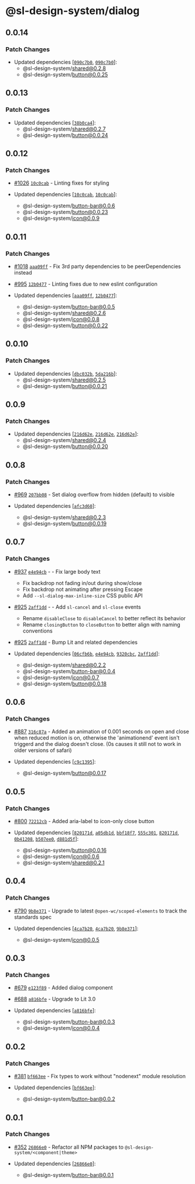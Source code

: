 # @sl-design-system/dialog

## 0.0.14

### Patch Changes

- Updated dependencies [[`090c7b0`](https://github.com/sl-design-system/components/commit/090c7b039c8a7cadbdfbed0563764445d792c3da), [`090c7b0`](https://github.com/sl-design-system/components/commit/090c7b039c8a7cadbdfbed0563764445d792c3da)]:
  - @sl-design-system/shared@0.2.8
  - @sl-design-system/button@0.0.25

## 0.0.13

### Patch Changes

- Updated dependencies [[`38b0ca4`](https://github.com/sl-design-system/components/commit/38b0ca4d72014605418639b69410863eb8e231ad)]:
  - @sl-design-system/shared@0.2.7
  - @sl-design-system/button@0.0.24

## 0.0.12

### Patch Changes

- [#1026](https://github.com/sl-design-system/components/pull/1026) [`10c0cab`](https://github.com/sl-design-system/components/commit/10c0cabf69a1c2561a3ce459ed0ac67c7ae1bd6b) - Linting fixes for styling

- Updated dependencies [[`10c0cab`](https://github.com/sl-design-system/components/commit/10c0cabf69a1c2561a3ce459ed0ac67c7ae1bd6b), [`10c0cab`](https://github.com/sl-design-system/components/commit/10c0cabf69a1c2561a3ce459ed0ac67c7ae1bd6b)]:
  - @sl-design-system/button-bar@0.0.6
  - @sl-design-system/button@0.0.23
  - @sl-design-system/icon@0.0.9

## 0.0.11

### Patch Changes

- [#1018](https://github.com/sl-design-system/components/pull/1018) [`aaa09ff`](https://github.com/sl-design-system/components/commit/aaa09ffb78db9df6298ce77d51a79b7aed213e59) - Fix 3rd party dependencies to be peerDependencies instead

- [#995](https://github.com/sl-design-system/components/pull/995) [`12b0477`](https://github.com/sl-design-system/components/commit/12b0477da1f7ce615269b228a6fceb7cb8c6b4f5) - Linting fixes due to new eslint configuration

- Updated dependencies [[`aaa09ff`](https://github.com/sl-design-system/components/commit/aaa09ffb78db9df6298ce77d51a79b7aed213e59), [`12b0477`](https://github.com/sl-design-system/components/commit/12b0477da1f7ce615269b228a6fceb7cb8c6b4f5)]:
  - @sl-design-system/button-bar@0.0.5
  - @sl-design-system/shared@0.2.6
  - @sl-design-system/icon@0.0.8
  - @sl-design-system/button@0.0.22

## 0.0.10

### Patch Changes

- Updated dependencies [[`dbc032b`](https://github.com/sl-design-system/components/commit/dbc032b3a7587dfcbdb6a2118330b039765cf0fb), [`5da216b`](https://github.com/sl-design-system/components/commit/5da216b3713c328eba06113d77d642462e1f05fc)]:
  - @sl-design-system/shared@0.2.5
  - @sl-design-system/button@0.0.21

## 0.0.9

### Patch Changes

- Updated dependencies [[`216d62e`](https://github.com/sl-design-system/components/commit/216d62eb5a16277b4ea2767ea0530e570bf40abf), [`216d62e`](https://github.com/sl-design-system/components/commit/216d62eb5a16277b4ea2767ea0530e570bf40abf), [`216d62e`](https://github.com/sl-design-system/components/commit/216d62eb5a16277b4ea2767ea0530e570bf40abf)]:
  - @sl-design-system/shared@0.2.4
  - @sl-design-system/button@0.0.20

## 0.0.8

### Patch Changes

- [#969](https://github.com/sl-design-system/components/pull/969) [`207bb08`](https://github.com/sl-design-system/components/commit/207bb08fdae47c80eb74eb07164d3a0478f6ae78) - Set dialog overflow from hidden (default) to visible

- Updated dependencies [[`afc3d60`](https://github.com/sl-design-system/components/commit/afc3d606c20409b4ad2d589ffc0b899d3f853997)]:
  - @sl-design-system/shared@0.2.3
  - @sl-design-system/button@0.0.19

## 0.0.7

### Patch Changes

- [#937](https://github.com/sl-design-system/components/pull/937) [`e4e94cb`](https://github.com/sl-design-system/components/commit/e4e94cbae85ef09c029920db0cb0ac9c92939097) - - Fix large body text

  - Fix backdrop not fading in/out during show/close
  - Fix backdrop not animating after pressing Escape
  - Add `--sl-dialog-max-inline-size` CSS public API

- [#925](https://github.com/sl-design-system/components/pull/925) [`2aff1dd`](https://github.com/sl-design-system/components/commit/2aff1dd7aa946cb2ee998d7d121ab585ca9ad39b) - - Add `sl-cancel` and `sl-close` events

  - Rename `disableClose` to `disableCancel` to better reflect its behavior
  - Rename `closingButton` to `closeButton` to better align with naming conventions

- [#925](https://github.com/sl-design-system/components/pull/925) [`2aff1dd`](https://github.com/sl-design-system/components/commit/2aff1dd7aa946cb2ee998d7d121ab585ca9ad39b) - Bump Lit and related dependencies

- Updated dependencies [[`06cfb6b`](https://github.com/sl-design-system/components/commit/06cfb6bff8f2c1a8d4a132099f21f2e8dc4f2461), [`e4e94cb`](https://github.com/sl-design-system/components/commit/e4e94cbae85ef09c029920db0cb0ac9c92939097), [`9320cbc`](https://github.com/sl-design-system/components/commit/9320cbc446e479435860ad5f9756725b36acf764), [`2aff1dd`](https://github.com/sl-design-system/components/commit/2aff1dd7aa946cb2ee998d7d121ab585ca9ad39b)]:
  - @sl-design-system/shared@0.2.2
  - @sl-design-system/button-bar@0.0.4
  - @sl-design-system/icon@0.0.7
  - @sl-design-system/button@0.0.18

## 0.0.6

### Patch Changes

- [#887](https://github.com/sl-design-system/components/pull/887) [`316c87a`](https://github.com/sl-design-system/components/commit/316c87a2eca2b7a0c9c7b0f5225e63a5ecdb5b26) - Added an animation of 0.001 seconds on open and close when reduced motion is on, otherwise the 'animationend' event isn't triggerd and the dialog doesn't close. (0s causes it still not to work in older versions of safari)

- Updated dependencies [[`c9c1395`](https://github.com/sl-design-system/components/commit/c9c1395c60eeb958dd25098e85c94818fac635bc)]:
  - @sl-design-system/button@0.0.17

## 0.0.5

### Patch Changes

- [#800](https://github.com/sl-design-system/components/pull/800) [`72212cb`](https://github.com/sl-design-system/components/commit/72212cbd4a60737b1077d98a94fc0e37188ffcec) - Added aria-label to icon-only close button

- Updated dependencies [[`820171d`](https://github.com/sl-design-system/components/commit/820171dd3b507d92a4e885e2fb452d2984c0f27b), [`a05db1d`](https://github.com/sl-design-system/components/commit/a05db1dcc19153ce0c843782c6d5aff46a992acf), [`bbf18f7`](https://github.com/sl-design-system/components/commit/bbf18f7453debffe8f3bebf096a0552b8df60500), [`555c301`](https://github.com/sl-design-system/components/commit/555c301f416a7a35dad4f167b21b91f0c735ce51), [`820171d`](https://github.com/sl-design-system/components/commit/820171dd3b507d92a4e885e2fb452d2984c0f27b), [`0b41208`](https://github.com/sl-design-system/components/commit/0b41208f390b27e3738e0d81258abeaa18e19a0f), [`b507ee0`](https://github.com/sl-design-system/components/commit/b507ee07e119733d285a348e74f34c4b2d172902), [`d881d5f`](https://github.com/sl-design-system/components/commit/d881d5fc5274be5275f910f445a16408d6bb2373)]:
  - @sl-design-system/button@0.0.16
  - @sl-design-system/icon@0.0.6
  - @sl-design-system/shared@0.2.1

## 0.0.4

### Patch Changes

- [#790](https://github.com/sl-design-system/components/pull/790) [`9b8e371`](https://github.com/sl-design-system/components/commit/9b8e371932fbe979f3250e07c605ad39239d4f82) - Upgrade to latest `@open-wc/scoped-elements` to track the standards spec

- Updated dependencies [[`4ca7b20`](https://github.com/sl-design-system/components/commit/4ca7b20ee7d09ee2ccfcf2743fd48f00a8207e39), [`4ca7b20`](https://github.com/sl-design-system/components/commit/4ca7b20ee7d09ee2ccfcf2743fd48f00a8207e39), [`9b8e371`](https://github.com/sl-design-system/components/commit/9b8e371932fbe979f3250e07c605ad39239d4f82)]:
  - @sl-design-system/icon@0.0.5

## 0.0.3

### Patch Changes

- [#679](https://github.com/sl-design-system/components/pull/679) [`e123f89`](https://github.com/sl-design-system/components/commit/e123f894a45a70d0d26ebd5f8a66bc41ea78814d) - Added dialog component

- [#688](https://github.com/sl-design-system/components/pull/688) [`a816bfe`](https://github.com/sl-design-system/components/commit/a816bfec8e3459cc3b12def88922a421345768f0) - Upgrade to Lit 3.0

- Updated dependencies [[`a816bfe`](https://github.com/sl-design-system/components/commit/a816bfec8e3459cc3b12def88922a421345768f0)]:
  - @sl-design-system/button-bar@0.0.3
  - @sl-design-system/icon@0.0.4

## 0.0.2

### Patch Changes

- [#381](https://github.com/sl-design-system/components/pull/381) [`bf663ee`](https://github.com/sl-design-system/components/commit/bf663eecbb5e1607562c94058002569d481298eb) - Fix types to work without "nodenext" module resolution

- Updated dependencies [[`bf663ee`](https://github.com/sl-design-system/components/commit/bf663eecbb5e1607562c94058002569d481298eb)]:
  - @sl-design-system/button-bar@0.0.2

## 0.0.1

### Patch Changes

- [#352](https://github.com/sl-design-system/components/pull/352) [`26866e0`](https://github.com/sl-design-system/components/commit/26866e0eda550e6c17f37f0e9cb6a9d4302c06bb) - Refactor all NPM packages to `@sl-design-system/<component|theme>`

- Updated dependencies [[`26866e0`](https://github.com/sl-design-system/components/commit/26866e0eda550e6c17f37f0e9cb6a9d4302c06bb)]:
  - @sl-design-system/button-bar@0.0.1
